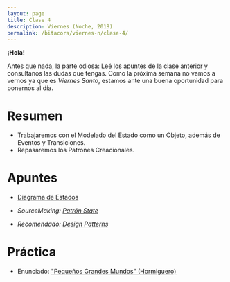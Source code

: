```yaml
---
layout: page
title: Clase 4
description: Viernes (Noche, 2018)
permalink: /bitacora/viernes-n/clase-4/
---
```

**¡Hola!**

Antes que nada, la parte odiosa: Leé los apuntes de la clase anterior y consultanos las dudas que tengas. Como la próxima semana no vamos a vernos ya que es _Viernes Santo_, estamos ante una buena oportunidad para ponernos al día.

# Resumen

- Trabajaremos con el Modelado del Estado como un Objeto, además de Eventos y Transiciones.
- Repasaremos los Patrones Creacionales.

# Apuntes

- [Diagrama de Estados](https://docs.google.com/document/d/1CLIsWdk-Fv3HnuUMD0D2tU96vGvdrkyQyiJgBIsQueE/edit?usp=sharing)
- _SourceMaking: [Patrón State](https://sourcemaking.com/design_patterns/state)_

- _Recomendado: [Design Patterns](https://github.com/dieforfree/edsebooks/blob/master/ebooks/Design%20Patterns%2C%20Elements%20of%20Reusable%20Object-Oriented%20Software.pdf)_

# Práctica
 
- Enunciado: ["Pequeños Grandes Mundos" (Hormiguero)](https://docs.google.com/document/d/10YG5vVS_UxHfhQnewQW9oleX3AbQyQcNwFajm_Y5bB4/edit#heading=h.l7htq1w726rk)